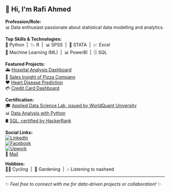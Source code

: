 ## 👋 Hi, I'm Rafi Ahmed

**Profession/Role:**  
📊 Data enthusiast passionate about statistical data modelling and analytics.

**Top Skills & Technologies:**  
🐍 Python &nbsp;|&nbsp; 📉 R &nbsp;|&nbsp; 📊 SPSS &nbsp;|&nbsp; 🧮 STATA &nbsp;|&nbsp; 📈 Excel  
🤖 Machine Learning (ML) &nbsp;|&nbsp; 📊 PowerBI &nbsp;|&nbsp; 🗄️ SQL

**Featured Projects:**  
🚑 [Hospital Analysis Dashboard](https://github.com/rafi-mbstu/Hospital_Analysis_Dashboard)  
🍕 [Sales Insight of Pizza Company](https://github.com/rafi-mbstu/Sales-Insight-of-pizza-company)  
❤️ [Heart Disease Prediction](https://github.com/rafi-mbstu/Heart-disease-prediction)  
💳 [Credit Card Dashboard](https://github.com/rafi-mbstu/Credit_Card_Dashboard)

**Certification:**  
🎓 [Applied Data Science Lab, issued by WorldQuant University](https://www.credly.com/badges/d90984a1-b27a-44be-810e-f7d80e3897ae/linked_in_profile)  
📊 [Data Analysis with Python](https://www.coursera.org/account/accomplishments/verify/ZDPWSD8SECJN)  
🛢️ [SQL, certified by HackerRank](https://www.hackerrank.com/certificates/e797aa312c20)

**Social Links:**  
[![LinkedIn](https://img.shields.io/badge/-LinkedIn-blue?logo=linkedin&logoColor=white)](https://www.linkedin.com/in/rafi-ahmed-mbstu/)  
[![Facebook](https://img.shields.io/badge/-Facebook-blue?logo=facebook&logoColor=white)](https://www.facebook.com/rafiahmed1617)  
[![Upwork](https://img.shields.io/badge/-Upwork-6fda44?logo=upwork&logoColor=white)](https://upwork.com/freelancers/~0109416be717ae35f3)  
📧 [Mail](mailto:rafist20007@gmail.com)

**Hobbies:**  
🚴‍♂️ Cycling &nbsp;|&nbsp; 🌱 Gardening &nbsp;|&nbsp; 🎶 Listening to nasheed

---

✨ *Feel free to connect with me for data-driven projects or collaboration!* ✨
